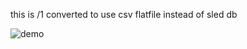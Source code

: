 this is /1 converted to use csv flatfile instead of sled db


![demo](https://github.com/user-attachments/assets/313e88d8-0cdb-4246-b63f-e41d3aae81ca)
